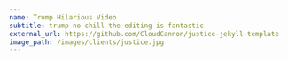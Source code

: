 ```yaml
---
name: Trump Hilarious Video
subtitle: trump no chill the editing is fantastic
external_url: https://github.com/CloudCannon/justice-jekyll-template
image_path: /images/clients/justice.jpg
---
```


